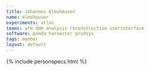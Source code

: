 ```yaml
---
title: Johannes Elmsheuser
name: elmsheuser
experiments: atlas
teams: wfm ddm analysis reconstruction userinterface
software: panda harvester prodsys 
tags: member
layout: default
---
```


{% include personspecs.html %}
